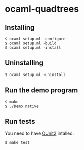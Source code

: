# ocaml-quadtrees

## Installing
`$ ocaml setup.ml -configure`                                     
`$ ocaml setup.ml -build`                                                                                                       
`$ ocaml setup.ml -install`                                                     

## Uninstalling
`$ ocaml setup.ml -uninstall`                                                           

## Run the demo program
`$ make`                                                                          
`$ ./Demo.native`                                                                       

## Run tests
You need to have [OUnit2](http://ounit.forge.ocamlcore.org/) intalled.

`$ make test`                                                             
